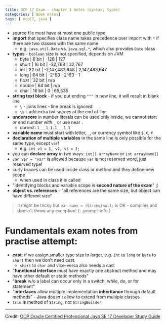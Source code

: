 ```yaml
---
title: OCP 17 Exam - chapter 1 notes (syntax, types)
categories: [ Book notes]
tags: [ ocp17, java ]
---
```


- source file must have at most one public type
- **import** that specifies class name takes precedence over import with `*` if there are two classes with the same name
  - e.g. `java.util.Date` vs. `java.sql.*`, which also provides `Date` class
- **types** - `boolean` size is not specified, depends on JVM
    - byte | 8 bit | -128 | 127
    - short | 16 bit | -32,768 | 32,767
    - int | 32 bit | -2,147,483,648 | 2,147,483,647
    - long | 64 bit | -2^63 | 2^63 - 1
    - float | 32 bit | n/a
    - double | 64 bit | n/a
    - char | 16 bit | 0 | 65,535
- **string text block** - if you put ending `"""` in new line, it will result in blank line
    - `\` - joins lines - line break is ignored
    - `\s` - add extra twi spaces at the end of line
- **underscore** in number literals can be used only inside, we cannot start or end number with `_` or use near `.`
    - correct: `1___1_1.1___1_1`
- **variable name** must start with letter, `_`, or currency symbol like `$`, `€`, `¥`
- **declaration of multiple variables** in the same line is only possible for the same type, except `var`!
    - e.g. `int v1 = 1, v2, v3 = 3;`
- you can **declare array** in two ways: `int[] arrayName` or `int arrayName[]`
- `var var = "var"` is allowed because `var` is not reserved word, just reserved type!
- curly braces can be used inside class or method and they define new scope
    - when used in class it is called
- "identifying blocks and variable scope is **second nature of the exam**" ;)
- **object vs. references** - "all references are the same size, but object can have different size"

> it might be tricky but `var name = (String)null;` is OK - compiles and doesn't throw any exception!
{: .prompt-info }


# Fundamentals exam notes from practise attempt:

- **cast**: if we assign smaller type size to larger, e.g. `int` to `long` or `byte` to `short` then we don't need cast.
    - `short` to `char` and vice-versa also needs a cast
- "**functional interface** must have exactly one abstract method and may have other default or static methods"
- "**break** w/o a label can occur only in a switch, while, do, or for statement"
- "**interfaces** allow multiple implementation **inheritance** through default methods" - Java doesn't allow to extend
  from multiple classes
- `trim` is method of `String`, not `StringBuilder`

----

Credit: [OCP Oracle Certified Professional Java SE 17 Developer Study Guide](https://www.selikoff.net/ocp17)
